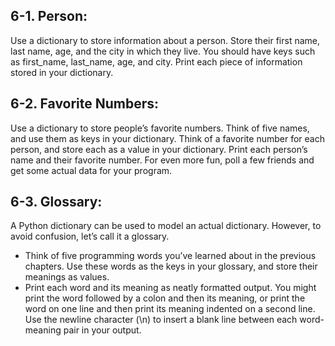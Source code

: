 ## 6-1. Person: 
Use a dictionary to store information about a person. Store their first name, last name, age, and the city in which they live. You should have keys such as first_name, last_name, age, and city. Print each piece of information stored in your dictionary.
## 6-2. Favorite Numbers: 
Use a dictionary to store people’s favorite numbers. Think of five names, and use them as keys in your dictionary. Think of a favorite number for each person, and store each as a value in your dictionary. Print each person’s name and their favorite number. For even more fun, poll a few friends and get some actual data for your program.
## 6-3. Glossary: 
A Python dictionary can be used to model an actual dictionary. However, to avoid confusion, let’s call it a glossary.
* Think of five programming words you’ve learned about in the previous chapters. Use these words as the keys in your glossary, and store their meanings as values.
*  Print each word and its meaning as neatly formatted output. You might print the word followed by a colon and then its meaning, or print the word on one line and then print its meaning indented on a second line. Use the newline character (\n) to insert a blank line between each word-meaning pair in your output.
